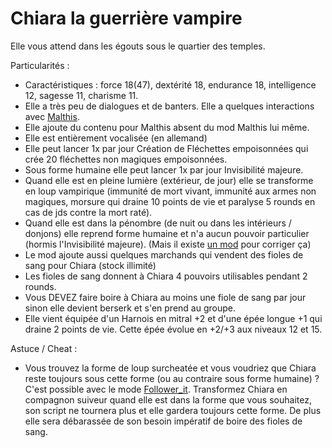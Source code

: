 # Chiara la guerrière vampire

Elle vous attend dans les égouts sous le quartier des temples.

Particularités :
- Caractéristiques : force 18(47), dextérité 18, endurance 18, intelligence 12, sagesse 11, charisme 11.
- Elle a très peu de dialogues et de banters. Elle a quelques interactions avec <a href=https://github.com/Plutonium-X/1D_NPC_Malthis>Malthis</a>.
- Elle ajoute du contenu pour Malthis absent du mod Malthis lui même.
- Elle est entièrement vocalisée (en allemand)
- Elle peut lancer 1x par jour Création de Fléchettes empoisonnées qui crée 20 fléchettes non magiques empoisonnées.
- Sous forme humaine elle peut lancer 1x par jour Invisibilité majeure.
- Quand elle est en pleine lumière (extérieur, de jour) elle se transforme en loup vampirique (immunité de mort vivant, immunité aux armes non magiques, morsure qui draine 10 points de vie et paralyse 5 rounds en cas de jds contre la mort raté).
- Quand elle est dans la pénombre (de nuit ou dans les intérieurs / donjons) elle reprend forme humaine et n'a aucun pouvoir particulier (hormis l'Invisibilité majeure). (Mais il existe <a href=https://github.com/Deratiseur/Mods_Tweaker>un mod</a> pour corriger ça)
- Le mod ajoute aussi quelques marchands qui vendent des fioles de sang pour Chiara (stock illimité)
- Les fioles de sang donnent à Chiara 4 pouvoirs utilisables pendant 2 rounds.
- Vous DEVEZ faire boire à Chiara au moins une fiole de sang par jour sinon elle devient berserk et s'en prend au groupe.
- Elle vient équipée d'un Harnois en mitral +2 et d'une épée longue +1 qui draine 2 points de vie. Cette épée évolue en +2/+3 aux niveaux 12 et 15.

Astuce / Cheat :
- Vous trouvez la forme de loup surcheatée et vous voudriez que Chiara reste toujours sous cette forme (ou au contraire sous forme humaine) ? C'est possible avec le mode <a href=https://github.com/Deratiseur/Follower_It>Follower_it</a>. Transformez Chiara en compagnon suiveur quand elle est dans la forme que vous souhaitez, son script ne tournera plus et elle gardera toujours cette forme. De plus elle sera débarassée de son besoin impératif de boire des fioles de sang.
